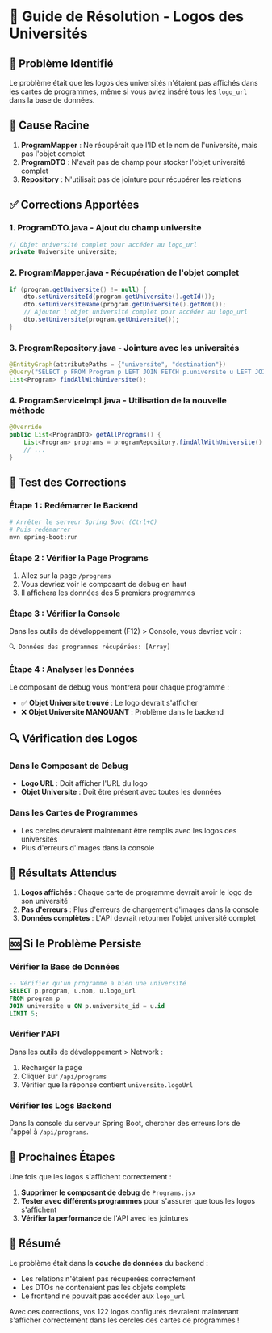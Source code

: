 # 🔧 Guide de Résolution - Logos des Universités

## 🎯 Problème Identifié

Le problème était que les logos des universités n'étaient pas affichés dans les cartes de programmes, même si vous aviez inséré tous les `logo_url` dans la base de données.

## 🚨 Cause Racine

1. **ProgramMapper** : Ne récupérait que l'ID et le nom de l'université, mais pas l'objet complet
2. **ProgramDTO** : N'avait pas de champ pour stocker l'objet université complet
3. **Repository** : N'utilisait pas de jointure pour récupérer les relations

## ✅ Corrections Apportées

### 1. **ProgramDTO.java** - Ajout du champ universite
```java
// Objet université complet pour accéder au logo_url
private Universite universite;
```

### 2. **ProgramMapper.java** - Récupération de l'objet complet
```java
if (program.getUniversite() != null) {
    dto.setUniversiteId(program.getUniversite().getId());
    dto.setUniversiteName(program.getUniversite().getNom());
    // Ajouter l'objet université complet pour accéder au logo_url
    dto.setUniversite(program.getUniversite());
}
```

### 3. **ProgramRepository.java** - Jointure avec les universités
```java
@EntityGraph(attributePaths = {"universite", "destination"})
@Query("SELECT p FROM Program p LEFT JOIN FETCH p.universite u LEFT JOIN FETCH p.destination d")
List<Program> findAllWithUniversite();
```

### 4. **ProgramServiceImpl.java** - Utilisation de la nouvelle méthode
```java
@Override
public List<ProgramDTO> getAllPrograms() {
    List<Program> programs = programRepository.findAllWithUniversite();
    // ...
}
```

## 🧪 Test des Corrections

### Étape 1 : Redémarrer le Backend
```bash
# Arrêter le serveur Spring Boot (Ctrl+C)
# Puis redémarrer
mvn spring-boot:run
```

### Étape 2 : Vérifier la Page Programs
1. Allez sur la page `/programs`
2. Vous devriez voir le composant de debug en haut
3. Il affichera les données des 5 premiers programmes

### Étape 3 : Vérifier la Console
Dans les outils de développement (F12) > Console, vous devriez voir :
```
🔍 Données des programmes récupérées: [Array]
```

### Étape 4 : Analyser les Données
Le composant de debug vous montrera pour chaque programme :
- ✅ **Objet Universite trouvé** : Le logo devrait s'afficher
- ❌ **Objet Universite MANQUANT** : Problème dans le backend

## 🔍 Vérification des Logos

### Dans le Composant de Debug
- **Logo URL** : Doit afficher l'URL du logo
- **Objet Universite** : Doit être présent avec toutes les données

### Dans les Cartes de Programmes
- Les cercles devraient maintenant être remplis avec les logos des universités
- Plus d'erreurs d'images dans la console

## 🚀 Résultats Attendus

1. **Logos affichés** : Chaque carte de programme devrait avoir le logo de son université
2. **Pas d'erreurs** : Plus d'erreurs de chargement d'images dans la console
3. **Données complètes** : L'API devrait retourner l'objet université complet

## 🆘 Si le Problème Persiste

### Vérifier la Base de Données
```sql
-- Vérifier qu'un programme a bien une université
SELECT p.program, u.nom, u.logo_url 
FROM program p 
JOIN universite u ON p.universite_id = u.id 
LIMIT 5;
```

### Vérifier l'API
Dans les outils de développement > Network :
1. Recharger la page
2. Cliquer sur `/api/programs`
3. Vérifier que la réponse contient `universite.logoUrl`

### Vérifier les Logs Backend
Dans la console du serveur Spring Boot, chercher des erreurs lors de l'appel à `/api/programs`.

## 📝 Prochaines Étapes

Une fois que les logos s'affichent correctement :
1. **Supprimer le composant de debug** de `Programs.jsx`
2. **Tester avec différents programmes** pour s'assurer que tous les logos s'affichent
3. **Vérifier la performance** de l'API avec les jointures

## 🎉 Résumé

Le problème était dans la **couche de données** du backend :
- Les relations n'étaient pas récupérées correctement
- Les DTOs ne contenaient pas les objets complets
- Le frontend ne pouvait pas accéder aux `logo_url`

Avec ces corrections, vos 122 logos configurés devraient maintenant s'afficher correctement dans les cercles des cartes de programmes !
